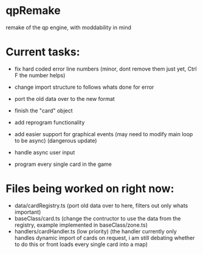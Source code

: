 # qpRemake
remake of the qp engine, with moddability in mind

# Current tasks:
- fix hard coded error line numbers (minor, dont remove them just yet, Ctrl F the number helps)
- change import structure to follows whats done for error

- port the old data over to the new format
- finish the "card" object

- add reprogram functionality
- add easier support for graphical events (may need to modify main loop to be async) (dangerous update)
- handle async user input
- program every single card in the game

# Files being worked on right now:
- data/cardRegistry.ts (port old data over to here, filters out only whats important)
- baseClass/card.ts (change the contructor to use the data from the registry, example implemented in baseClass/zone.ts) 
- handlers/cardHandler.ts (low priority) (the handler currently only handles dynamic import of cards on request, i am still debating whether to do this or front loads every single card into a map)

